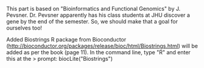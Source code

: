 This part is based on "Bioinformatics and Functional Genomics" by J. Pevsner. Dr. Pevsner apparently has his class students at JHU 
discover a gene by the end of the semester. So, we should make that a goal for ourselves too!

Added Biostrings R package from Bioconductor (http://bioconductor.org/packages/release/bioc/html/Biostrings.html) will be added
as per the book (page 11). In the command line, type "R" and enter this at the > prompt: biocLite("Biostrings")
